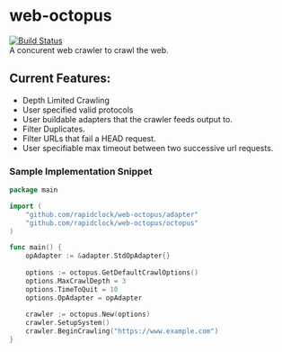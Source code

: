 # web-octopus
[![Build Status](https://travis-ci.com/rapidclock/web-octopus.svg?token=hJhLfHtyz41UyuLTTdFx&branch=master)](https://travis-ci.com/rapidclock/web-octopus)
<br>
A concurent web crawler to crawl the web.

## Current Features:
- Depth Limited Crawling
- User specified valid protocols
- User buildable adapters that the crawler feeds output to.
- Filter Duplicates.
- Filter URLs that fail a HEAD request.
- User specifiable max timeout between two successive url requests.


### Sample Implementation Snippet

```go
package main

import (
	"github.com/rapidclock/web-octopus/adapter"
	"github.com/rapidclock/web-octopus/octopus"
)

func main() {
	opAdapter := &adapter.StdOpAdapter{}
	
	options := octopus.GetDefaultCrawlOptions()
	options.MaxCrawlDepth = 3
	options.TimeToQuit = 10
	options.OpAdapter = opAdapter
	
	crawler := octopus.New(options)
	crawler.SetupSystem()
	crawler.BeginCrawling("https://www.example.com")
}
```